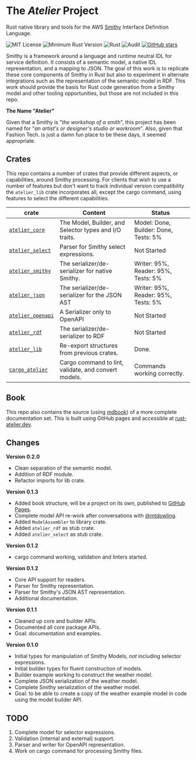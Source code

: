 # The _Atelier_ Project

Rust native library and tools for the AWS [Smithy](https://github.com/awslabs/smithy) Interface Definition Language.

![MIT License](https://img.shields.io/badge/license-mit-118811.svg)
![Minimum Rust Version](https://img.shields.io/badge/Min%20Rust-1.40-green.svg)
![Rust](https://github.com/johnstonskj/rust-atelier/workflows/Rust/badge.svg)
![Audit](https://github.com/johnstonskj/rust-atelier/workflows/Security%20audit/badge.svg)
[![GitHub stars](https://img.shields.io/github/stars/johnstonskj/rust-atelier.svg)](https://github.com/johnstonskj/rust-atelier/stargazers)

Smithy is a framework around a language and runtime neutral IDL for service definition. It consists of a semantic model,
a native IDL representation, and a mapping to JSON. The goal of this work is to replicate these core components of 
Smithy in Rust but also to experiment in alternate integrations such as the representation of the semantic model in 
RDF. This work should provide the basis for Rust code generation from a Smithy model and other tooling opportunities,
but those are not included in this repo.

**The Name "Atelier"**

Given that a Smithy is "_the workshop of a smith_", this project has been named for "_an artist's or designer's studio or 
workroom_". Also, given that Fashion Tech. is just a damn fun place to be these days, it seemed appropriate. 

## Crates

This repo contains a number of crates that provide different aspects, or capabilities, around Smithy processing. For 
clients that wish to use a number of features but don't want to track individual version compatibility the `atelier_lib` 
crate incorporates all, except the cargo command, using features to select the different capabilities.

| crate                                  | Content                                                | Status                              |
|----------------------------------------|--------------------------------------------------------|-------------------------------------|
| [`atelier_core`](./atelier-core)       | The Model, Builder, and Selector types and I/O traits. | Model: Done, Builder: Done, Tests: 5% |
| [`atelier_select`](./atelier-select)   | Parser for Smithy select expressions.                  | Not Started                         |
| [`atelier_smithy`](./atelier-smithy)   | The serializer/de-serializer for native Smithy.        | Writer: 95%, Reader: 95%, Tests: 5% |
| [`atelier_json`](./atelier-json)       | The serializer/de-serializer for the JSON AST          | Writer: 95%, Reader: 95%, Tests: 5% |
| [`atelier_openapi`](./atelier-openapi) | A Serializer only to OpenAPI                           | Not Started                         |
| [`atelier_rdf`](./atelier-rdf)         | The serializer/de-serializer to RDF                    | Not Started                         |
| [`atelier_lib`](./atelier-lib)         | Re-export structures from previous crates.             | Done.                               |
| [`cargo_atelier`](./cargo-atelier)     | Cargo command to lint, validate, and convert models.   | Commands working correctly.         |

## Book

This repo also contains the source (using [mdbook](https://rust-lang.github.io/mdBook/)) of a more complete documentation
set. This is built using GitHub pages and accessible at [rust-atelier.dev](https://rust-atelier.dev/).

## Changes

**Version 0.2.0**

* Clean separation of the semantic model. 
* Addition of RDF module.
* Refactor imports for lib crate.

**Version 0.1.3**

* Added book structure, will be a project on its own, published to [GitHub Pages](https://simonkjohnston.life/rust-atelier/introduction/smithy.html).
* Complete model API re-work after conversations with [@mtdowling](https://github.com/mtdowling).
* Added `ModelAssembler` to library crate.
* Added `atelier_rdf` as stub crate.
* Added `atelier_select` as stub crate.

**Version 0.1.2**

* cargo command working, validation and linters started.

**Version 0.1.2**

* Core API support for readers.
* Parser for Smithy representation.
* Parser for Smithy's JSON AST representation.
* Additional documentation.

**Version 0.1.1**

* Cleaned up core and builder APIs. 
* Documented all core package APIs.
* Goal: documentation and examples.

**Version 0.1.0**

* Initial types for manipulation of Smithy Models, _not_ including selector expressions.
* Initial builder types for fluent construction of models.
* Builder example working to construct the weather model.
* Complete JSON serialization of the weather model.
* Complete Smithy serialization of the weather model.
* Goal: to be able to create a copy of the weather example model in code using the model builder API.

## TODO

1. Complete model for selector expressions.
1. Validation (internal and external) support.
1. Parser and writer for OpenAPI representation.
1. Work on cargo command for processing Smithy files.
